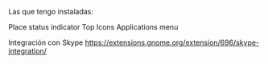 Las que tengo instaladas:

Place status indicator
Top Icons
Applications menu

Integración con Skype
https://extensions.gnome.org/extension/696/skype-integration/

